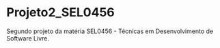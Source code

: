 # Projeto2_SEL0456
Segundo projeto da matéria SEL0456 - Técnicas em Desenvolvimento de Software Livre.

